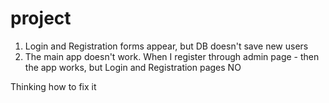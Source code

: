 # project
1) Login and Registration forms appear, but DB doesn't save new users
2) The main app doesn't work. When I register through admin page - then the app works, but Login and Registration pages NO

Thinking how to fix it

